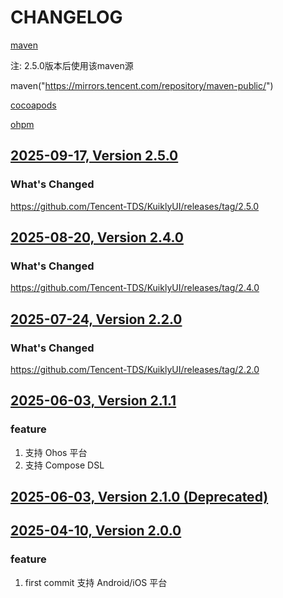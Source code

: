 # CHANGELOG

[maven](https://repo1.maven.org/maven2/com/tencent/kuikly-open/)

注: 2.5.0版本后使用该maven源

maven("https://mirrors.tencent.com/repository/maven-public/")

[cocoapods](https://cocoapods.org/pods/OpenKuiklyIOSRender)

[ohpm](https://ohpm.openharmony.cn/#/cn/detail/@kuikly-open%2Frender)

## [2025-09-17, Version 2.5.0](https://github.com/Tencent-TDS/KuiklyUI/tree/2.5.0)
### What's Changed
https://github.com/Tencent-TDS/KuiklyUI/releases/tag/2.5.0

## [2025-08-20, Version 2.4.0](https://github.com/Tencent-TDS/KuiklyUI/tree/2.4.0)
### What's Changed
https://github.com/Tencent-TDS/KuiklyUI/releases/tag/2.4.0

## [2025-07-24, Version 2.2.0](https://github.com/Tencent-TDS/KuiklyUI/tree/2.2.0)
### What's Changed
https://github.com/Tencent-TDS/KuiklyUI/releases/tag/2.2.0

## [2025-06-03, Version 2.1.1](https://github.com/Tencent-TDS/KuiklyUI/tree/2.1.1)
### feature
1. 支持 Ohos 平台
2. 支持 Compose DSL

## [2025-06-03, Version 2.1.0 (Deprecated)](https://github.com/Tencent-TDS/KuiklyUI/tree/2.1.0)

## [2025-04-10, Version 2.0.0](https://github.com/Tencent-TDS/KuiklyUI/tree/2.0.0)
### feature
1. first commit 支持 Android/iOS 平台